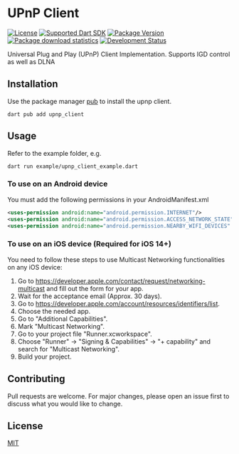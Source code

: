 
# UPnP Client

[![License](https://img.shields.io/badge/License-MIT-brightgreen.svg)](https://github.com/Hillpro/upnp_client/blob/main/LICENSE)
[![Supported Dart SDK](https://img.shields.io/badge/dynamic/yaml?url=https%3A%2F%2Fraw.githubusercontent.com%2FHillpro%2Fupnp_client%2Frefs%2Fheads%2Fmain%2Fpubspec.yaml&query=%24.environment.sdk&label=dart&color=blue)](https://dart.dev/)
[![Package Version](https://img.shields.io/badge/dynamic/yaml?url=https%3A%2F%2Fraw.githubusercontent.com%2FHillpro%2Fupnp_client%2Frefs%2Fheads%2Fmain%2Fpubspec.yaml&query=%24.version&label=version&color=orange)](https://pub.dev/packages/upnp_client)
[![Package download statistics](https://img.shields.io/badge/downloads-342/month-brightgreen.svg)](https://pub.dev/packages/upnp_client/score)
[![Development Status](https://img.shields.io/badge/status-beta-red.svg)](https://en.wikipedia.org/wiki/Software_release_life_cycle#Alpha)

Universal Plug and Play (UPnP) Client Implementation. Supports IGD control as well as DLNA

## Installation

Use the package manager [pub](https://pub.dev/) to install the upnp client.

```
dart pub add upnp_client
```

## Usage

Refer to the example folder, e.g.
```
dart run example/upnp_client_example.dart
```


### To use on an Android device

You must add the following permissions in your AndroidManifest.xml

``` xml
<uses-permission android:name="android.permission.INTERNET"/>
<uses-permission android:name="android.permission.ACCESS_NETWORK_STATE"/>
<uses-permission android:name="android.permission.NEARBY_WIFI_DEVICES" android.usesPermissionFlags="neverForLocation"/>
```


### To use on an iOS device (Required for iOS 14+)

You need to follow these steps to use Multicast Networking functionalities on any iOS device:

1. Go to https://developer.apple.com/contact/request/networking-multicast and fill out the form for your app.
2. Wait for the acceptance email (Approx. 30 days).
3. Go to https://developer.apple.com/account/resources/identifiers/list.
4. Choose the needed app.
5. Go to "Additional Capabilities".
6. Mark "Multicast Networking".
7. Go to your project file "Runner.xcworkspace".
8. Choose "Runner" -> "Signing & Capabilities" -> "+ capability" and search for "Multicast Networking".
9. Build your project.

## Contributing

Pull requests are welcome. For major changes, please open an issue first
to discuss what you would like to change.

## License

[MIT](https://choosealicense.com/licenses/mit/)
